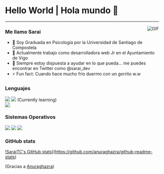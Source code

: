 # Hello World | Hola mundo 👋

---
<img align="right" alt="GIF" src="https://raw.githubusercontent.com/haoruilee/haoruilee/master/pic/pusheencode.gif" />

### Me llamo Sarai

- 🔭 Soy Graduada en Psicología por la Universidad de Santiago de Compostela 
- 🌱 Actualmente trabajo como desarrolladora web Jr en el Ayuntamiento de Vigo
- 💬 Siempre estoy dispuesta a ayudar en lo que pueda... me puedes encontrar en Twitter como @sarai_dev
- ⚡ Fun fact: Cuando hace mucho frío duermo con un gorrito w.w 

### Lenguajes

<img src="https://img.shields.io/badge/HTML5-E34F26?style=for-the-badge&logo=html5&logoColor=white">
<img src="https://img.shields.io/badge/CSS3-1572B6?style=for-the-badge&logo=css3&logoColor=white">
(Currently learning)<br>

<img src="https://img.shields.io/badge/JavaScript-F7DF1E?style=for-the-badge&logo=javascript&logoColor=black"> 

### Sistemas Operativos 

<img src="https://img.shields.io/badge/Windows-0078D6?style=for-the-badge&logo=windows&logoColor=white">
<img src="https://img.shields.io/badge/Ubuntu-E95420?style=for-the-badge&logo=ubuntu&logoColor=white">
<img src="https://img.shields.io/badge/Android-3DDC84?style=for-the-badge&logo=android&logoColor=white">

### GitHub stats

[!SaraiTC's GitHub stats](https://github-readme-stats.vercel.app/api?username=SaraiTC)](https://github.com/anuraghazra/github-readme-stats)

(Gracias a <a target="_blank" href="https://github.com/anuraghazra/github-readme-stats">Anuraghazra</a>)




